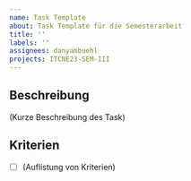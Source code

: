 ```yaml
---
name: Task Template
about: Task Template für die Semesterarbeit
title: ''
labels: ''
assignees: danyambuehl
projects: ITCNE23-SEM-III
---
```


## Beschreibung

(Kurze Beschreibung des Task)

## Kriterien

- [ ] (Auflistung von Kriterien)

